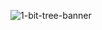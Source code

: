 ![1-bit-tree-banner](https://github.com/jumpyjacko/JumpyJacko/assets/48436180/19e5a60a-d9b4-4f08-b457-584a6b68dcfe)
